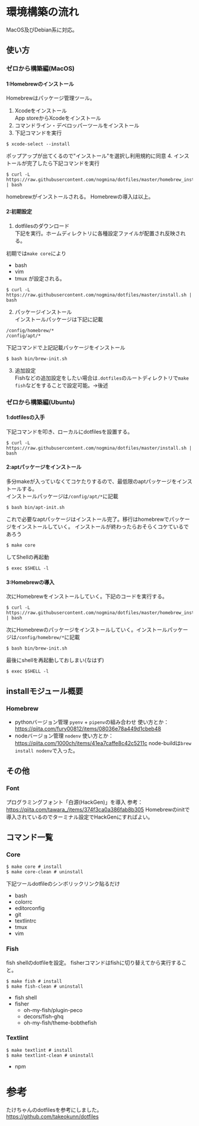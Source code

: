 # 環境構築の流れ
MacOS及びDebian系に対応。

## 使い方
### ゼロから構築編(MacOS)
#### 1:Homebrewのインストール
Homebrewはパッケージ管理ツール。
1. Xcodeをインストール  
App storeからXcodeをインストール
2. コマンドライン・デベロッパーツールをインストール  
3. 下記コマンドを実行
```
$ xcode-select --install
```
ポップアップが出てくるので"インストール"を選択し利用規約に同意
4. インストールが完了したら下記コマンドを実行  
```
$ curl -L https://raw.githubusercontent.com/nogmina/dotfiles/master/homebrew_install.sh | bash
```
homebrewがインストールされる。
Homebrewの導入は以上。

#### 2:初期設定
1. dotfilesのダウンロード  
下記を実行。ホームディレクトリに各種設定ファイルが配置され反映される。

初期では`make core`により
* bash
* vim
* tmux
が設定される。
```
$ curl -L https://raw.githubusercontent.com/nogmina/dotfiles/master/install.sh | bash
```

2. パッケージインストール  
インストールパッケージは下記に記載
```
/config/homebrew/*
/config/apt/*
```
下記コマンドで上記記載パッケージをインストール
```
$ bash bin/brew-init.sh
```

3. 追加設定  
Fishなどの追加設定をしたい場合は`.dotfiles`のルートディレクトリで`make fish`などをすることで設定可能。→後述

### ゼロから構築編(Ubuntu)
#### 1:dotfilesの入手
下記コマンドを叩き、ローカルにdotfilesを設置する。
```
$ curl -L https://raw.githubusercontent.com/nogmina/dotfiles/master/install.sh | bash
```
#### 2:aptパッケージをインストール
多分makeが入っていなくてコケたりするので、最低限のaptパッケージをインストールする。  
インストールパッケージは`/config/apt/*`に記載
```
$ bash bin/apt-init.sh
```
これで必要なaptパッケージはインストール完了。移行はhomebrewでパッケージをインストールしていく。
インストールが終わったらおそらくコケているであろう
```
$ make core
```
してShellの再起動
```
$ exec $SHELL -l
```
#### 3:Homebrewの導入
次にHomebrewをインストールしていく。下記のコードを実行する。
```
$ curl -L https://raw.githubusercontent.com/nogmina/dotfiles/master/homebrew_install.sh | bash
```

次にHomebrewのパッケージをインストールしていく。インストールパッケージは`/config/homebrew/*`に記載
```
$ bash bin/brew-init.sh
```
最後にshellを再起動しておしまい(なはず)
```
$ exec $SHELL -l
```

## installモジュール概要
### Homebrew
* pythonバージョン管理
`pyenv` + `pipenv`の組み合わせ
使い方とか：https://qiita.com/fury00812/items/08036e78a449d1cbeb48
* nodeバージョン管理
`nodenv`
使い方とか：https://qiita.com/1000ch/items/41ea7caffe8c42c5211c
node-buildは`brew install nodenv`で入った。

## その他
### Font
プログラミングフォント「白源(HackGen)」を導入
参考：https://qiita.com/tawara_/items/374f3ca0a386fab8b305
Homebrewのinitで導入されているのでターミナル設定でHackGenにすればよい。

## コマンド一覧
### Core
```
$ make core # install
$ make core-clean # uninstall
```
下記ツールdotfileのシンボリックリンク貼るだけ
* bash
* colorrc
* editorconfig
* git
* textlintrc
* tmux
* vim

### Fish
fish shellのdotfileを設定。
fisherコマンドはfishに切り替えてから実行すること。
```
$ make fish # install
$ make fish-clean # uninstall
```
* fish shell
* fisher
  - oh-my-fish/plugin-peco
  - decors/fish-ghq
  - oh-my-fish/theme-bobthefish

### Textlint
```
$ make textlint # install
$ make textlint-clean # uninstall
```
* npm

# 参考
たけちゃんのdotfilesを参考にしました。
https://github.com/takeokunn/dotfiles 